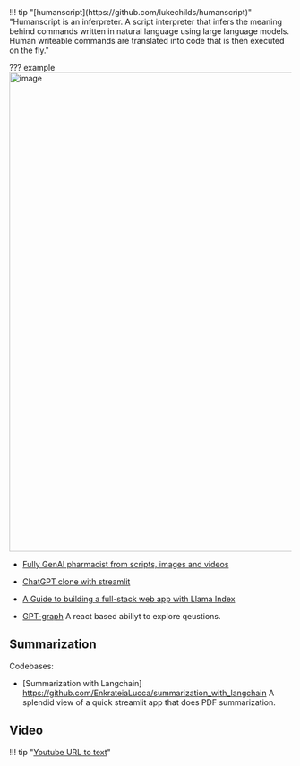 <div class="result" markdown>
!!! tip "[humanscript](https://github.com/lukechilds/humanscript)" 
    "Humanscript is an inferpreter. A script interpreter that infers the meaning behind commands written in natural language using large language models. Human writeable commands are translated into code that is then executed on the fly."

??? example
    <img width="857" alt="image" src="https://github.com/ianderrington/genai/assets/76016868/20157442-988a-4fb0-bf5c-1ddc3698e221">

</div>
  
- [Fully GenAI pharmacist from scripts, images and videos](https://github.com/kennethleungty/Generative-AI-Pharmacist)
- [ChatGPT clone with streamlit](https://docs.streamlit.io/knowledge-base/tutorials/build-conversational-apps)

- [A Guide to building a full-stack web app with Llama Index](https://gpt-index.readthedocs.io/en/latest/end_to_end_tutorials/apps/fullstack_app_guide.html)

- [GPT-graph](https://github.com/m-elbably/gpt-graph) A react based abiliyt to explore qeustions. 


## Summarization

Codebases:
- [Summarization with Langchain] https://github.com/EnkrateiaLucca/summarization_with_langchain A splendid view of a quick streamlit app that does PDF summarization. 

## Video 

!!! tip "[Youtube URL to text](https://github.com/kyegomez/youtubeURL-to-text)"